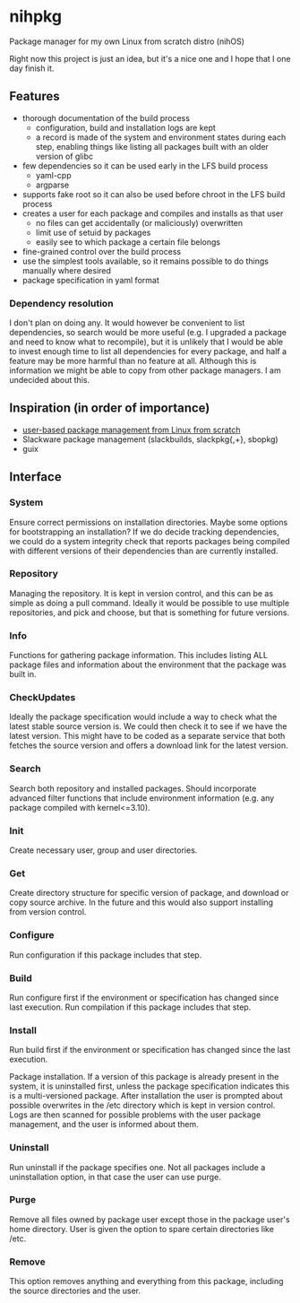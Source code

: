 # nihpkg
Package manager for my own Linux from scratch distro (nihOS)

Right now this project is just an idea, but it's a nice one and I hope that I one day finish it.

## Features
* thorough documentation of the build process
  * configuration, build and installation logs are kept
  * a record is made of the system and environment states during each step, enabling things like listing all packages built with an older version of glibc
* few dependencies so it can be used early in the LFS build process
  * yaml-cpp
  * argparse
* supports fake root so it can also be used before chroot in the LFS build process
* creates a user for each package and compiles and installs as that user
  * no files can get accidentally (or maliciously) overwritten
  * limit use of setuid by packages
  * easily see to which package a certain file belongs
* fine-grained control over the build process
* use the simplest tools available, so it remains possible to do things manually where desired
* package specification in yaml format

### Dependency resolution
I don't plan on doing any. It would however be convenient to list dependencies, so search would be more useful (e.g. I upgraded a package and need to know what to recompile), but it is unlikely that I would be able to invest enough time to list all dependencies for every package, and half a feature may be more harmful than no feature at all. Although this is information we might be able to copy from other package managers. I am undecided about this.

## Inspiration (in order of importance)
* [user-based package management from Linux from scratch](http://www.linuxfromscratch.org/hints/downloads/files/more_control_and_pkg_man.txt)
* Slackware package management (slackbuilds, slackpkg{,+}, sbopkg)
* guix

## Interface
### System
Ensure correct permissions on installation directories. Maybe some options for bootstrapping an installation? If we do decide tracking dependencies, we could do a system integrity check that reports packages being compiled with different versions of their dependencies than are currently installed.

### Repository
Managing the repository. It is kept in version control, and this can be as simple as doing a pull command. Ideally it would be possible to use multiple repositories, and pick and choose, but that is something for future versions.

### Info
Functions for gathering package information. This includes listing ALL package files and information about the environment that the package was built in.

### CheckUpdates
Ideally the package specification would include a way to check what the latest stable source version is. We could then check it to see if we have the latest version. This might have to be coded as a separate service that both fetches the source version and offers a download link for the latest version.

### Search
Search both repository and installed packages. Should incorporate advanced filter functions that include environment information (e.g. any package compiled with kernel<=3.10).

### Init
Create necessary user, group and user directories.

### Get
Create directory structure for specific version of package, and download or copy source archive. In the future and this would also support installing from version control.

### Configure
Run configuration if this package includes that step.

### Build
Run configure first if the environment or specification has changed since last execution. Run compilation if this package includes that step.

### Install
Run build first if the environment or specification has changed since the last execution.

Package installation. If a version of this package is already present in the system, it is uninstalled first, unless the package specification indicates this is a multi-versioned package. After installation the user is prompted about possible overwrites in the /etc directory which is kept in version control. Logs are then scanned for possible problems with the user package management, and the user is informed about them.

### Uninstall
Run uninstall if the package specifies one. Not all packages include a uninstallation option, in that case the user can use purge.

### Purge
Remove all files owned by package user except those in the package user's home directory. User is given the option to spare certain directories like /etc.

### Remove
This option removes anything and everything from this package, including the source directories and the user.
